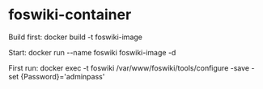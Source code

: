 # foswiki-container
Build first: docker build -t foswiki-image

Start: docker run --name foswiki foswiki-image -d

First run: docker exec -t foswiki /var/www/foswiki/tools/configure -save -set {Password}='adminpass'
